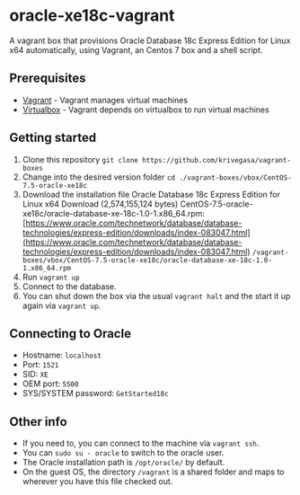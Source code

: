 # oracle-xe18c-vagrant
A vagrant box that provisions Oracle Database 18c Express Edition for Linux x64 automatically, using Vagrant, an Centos 7 box and a shell script.

## Prerequisites

* [Vagrant](https://www.vagrantup.com/intro/getting-started/install.html) - Vagrant manages virtual machines 
* [Virtualbox](https://www.virtualbox.org/wiki/Linux_Downloads) - Vagrant depends on virtualbox to run virtual machines 

## Getting started
1. Clone this repository `git clone https://github.com/krivegasa/vagrant-boxes`
2. Change into the desired version folder
 `cd ./vagrant-boxes/vbox/CentOS-7.5-oracle-xe18c`
3. Download the installation file Oracle Database 18c Express Edition for Linux x64 Download (2,574,155,124 bytes) CentOS-7.5-oracle-xe18c/oracle-database-xe-18c-1.0-1.x86_64.rpm:
[https://www.oracle.com/technetwork/database/database-technologies/express-edition/downloads/index-083047.html](https://www.oracle.com/technetwork/database/database-technologies/express-edition/downloads/index-083047.html)
  `/vagrant-boxes/vbox/CentOS-7.5-oracle-xe18c/oracle-database-xe-18c-1.0-1.x86_64.rpm`
4. Run `vagrant up`
5. Connect to the database.
6. You can shut down the box via the usual `vagrant halt` and the start it up again via `vagrant up`.

## Connecting to Oracle
* Hostname: `localhost`
* Port: `1521`
* SID: `XE`
* OEM port: `5500`
* SYS/SYSTEM password: `GetStarted18c`

## Other info

* If you need to, you can connect to the machine via `vagrant ssh`.
* You can `sudo su - oracle` to switch to the oracle user.
* The Oracle installation path is `/opt/oracle/` by default.
* On the guest OS, the directory `/vagrant` is a shared folder and maps to wherever you have this file checked out.
